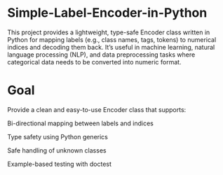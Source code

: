 # Simple-Label-Encoder-in-Python
This project provides a lightweight, type-safe Encoder class written in Python for mapping labels (e.g., class names, tags, tokens) to numerical indices and decoding them back. It’s useful in machine learning, natural language processing (NLP), and data preprocessing tasks where categorical data needs to be converted into numeric format.


# Goal

Provide a clean and easy-to-use Encoder class that supports:

Bi-directional mapping between labels and indices

Type safety using Python generics

Safe handling of unknown classes

Example-based testing with doctest



